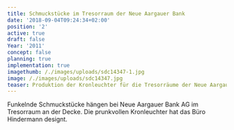 ```yaml
---
title: Schmuckstücke im Tresorraum der Neue Aargauer Bank
date: '2018-09-04T09:24:34+02:00'
position: '2'
active: true
draft: false
Year: '2011'
concept: false
planning: true
implementation: true
imagethumb: /./images/uploads/sdc14347-1.jpg
image: /./images/uploads/sdc14347.jpg
teaser: Produktion der Kronleuchter für die Tresorräume der Neue Aargauer Bank AG.
---
```

Funkelnde Schmuckstücke hängen bei Neue Aargauer Bank AG im Tresorraum an der Decke. Die prunkvollen Kronleuchter hat das Büro Hindermann designt.
